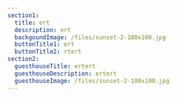 ```yaml
---
section1:
  title: ert
  description: ert
  backgoundImage: /files/sunset-2-100x100.jpg
  buttonTitle1: ert
  buttonTitle2: rtert
section2:
  guesthouseTitle: ertert
  guesthouseDescription: ertert
  guesthouseImage: /files/sunset-2-100x100.jpg
---
```

